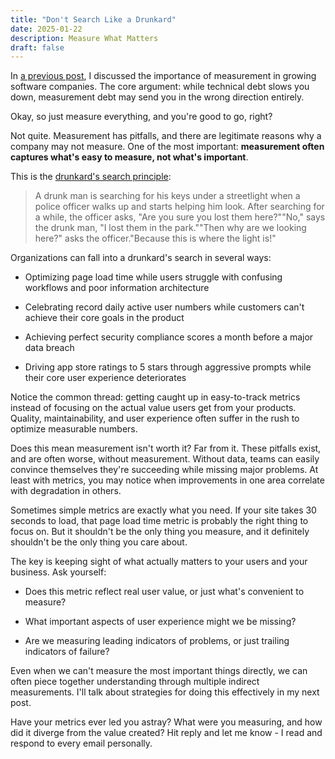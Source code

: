 ```yaml
---
title: "Don't Search Like a Drunkard"
date: 2025-01-22
description: Measure What Matters
draft: false
---
```


<p>In <a href="/articles/technical-debt-isnt-your-biggest-problem">a previous post</a>, I discussed the importance of measurement in growing software companies. The core argument: while technical debt slows you down, measurement debt may send you in the wrong direction entirely.</p><p>Okay, so just measure everything, and you're good to go, right?</p><p>Not quite. Measurement has pitfalls, and there are legitimate reasons why a company may not measure. One of the most important: <strong>measurement often captures what's easy to measure, not what's important</strong>.</p><p>This is the <a href="https://en.wikipedia.org/wiki/Streetlight_effect">drunkard's search principle</a>:</p><blockquote><p>A drunk man is searching for his keys under a streetlight when a police officer walks up and starts helping him look. After searching for a while, the officer asks, "Are you sure you lost them here?""No," says the drunk man, "I lost them in the park.""Then why are we looking here?" asks the officer."Because this is where the light is!"</p></blockquote><p>Organizations can fall into a drunkard's search in several ways:</p><ul><li><p>Optimizing page load time while users struggle with confusing workflows and poor information architecture</p></li><li><p>Celebrating record daily active user numbers while customers can't achieve their core goals in the product</p></li><li><p>Achieving perfect security compliance scores a month before a major data breach</p></li><li><p>Driving app store ratings to 5 stars through aggressive prompts while their core user experience deteriorates</p></li></ul><p>Notice the common thread: getting caught up in easy-to-track metrics instead of focusing on the actual value users get from your products. Quality, maintainability, and user experience often suffer in the rush to optimize measurable numbers.</p><p>Does this mean measurement isn't worth it? Far from it. These pitfalls exist, and are often worse, without measurement. Without data, teams can easily convince themselves they're succeeding while missing major problems. At least with metrics, you may notice when improvements in one area correlate with degradation in others.</p><p>Sometimes simple metrics are exactly what you need. If your site takes 30 seconds to load, that page load time metric is probably the right thing to focus on. But it shouldn't be the only thing you measure, and it definitely shouldn't be the only thing you care about.</p><p>The key is keeping sight of what actually matters to your users and your business. Ask yourself:</p><ul><li><p>Does this metric reflect real user value, or just what's convenient to measure?</p></li><li><p>What important aspects of user experience might we be missing?</p></li><li><p>Are we measuring leading indicators of problems, or just trailing indicators of failure?</p></li></ul><p>Even when we can't measure the most important things directly, we can often piece together understanding through multiple indirect measurements. I'll talk about strategies for doing this effectively in my next post.</p><p>Have your metrics ever led you astray? What were you measuring, and how did it diverge from the value created? Hit reply and let me know - I read and respond to every email personally.</p>